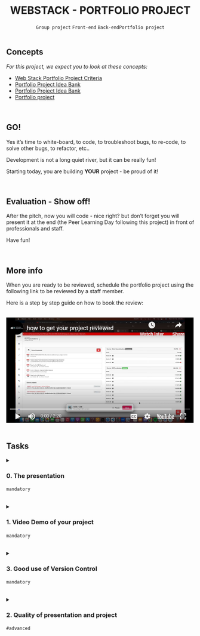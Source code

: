 <h1 align="center"><b>WEBSTACK - PORTFOLIO PROJECT</b></h1>
<div align="center"><code>Group project</code> <code>Front-end</code> <code>Back-end</code><code>Portfolio project</code></div>


<br>
<h2 class="panel-title">Concepts</h2>
<p>
<em>For this project, we expect you to look at these concepts:</em>
</p>

<ul>
    <li>
    <a href="https://intranet.alxswe.com/concepts/102912">Web Stack Portfolio Project Criteria</a>
    </li>
    <li>
    <a href="https://intranet.alxswe.com/concepts/102160">Portfolio Project Idea Bank</a>
    </li>
    <li>
    <a href="https://intranet.alxswe.com/concepts/102161">Portfolio Project Idea Bank</a>
    </li>
    <li>
    <a href="https://intranet.alxswe.com/concepts/548">Portfolio project</a>
    </li>
</ul>



<br>
<h2>GO!</h2>

<p>Yes it’s time to white-board, to code, to troubleshoot bugs, to re-code, to solve other bugs, to refactor, etc..</p>

<p>Development is not a long quiet river, but it can be really fun!</p>

<p>Starting today, you are building <strong>YOUR</strong> project - be proud of it!</p>

<br>
<h2>Evaluation - Show off!</h2>

<p>After the pitch, now you will code - nice right? but don’t forget you will present it at the end (the Peer Learning Day following this project) in front of professionals and staff.</p>

<p>Have fun!</p>


<br>
<h2>More info</h2>

<p>When you are ready to be reviewed, schedule the portfolio project using the following link to be reviewed by a staff member.</p>
<p>Here is a step by step guide on how to book the review:
</p>

<br>
<a href="https://youtu.be/abgi2aPHdso"><img src="https://github.com/codenvibes/alx-portfolio_project/blob/master/portfolio_project_Short_Specializations/webstack%20-%20portfolio%20project/images/more_info.png"></a>
<br>

<br>

## Tasks
<details>
<summary>

### 0. The presentation
`mandatory`

</summary>

<p>You will present your project individually or as a team on a zoom call.</p>

<p>Your presentation, inclusive of the demo, should not exceed 16 minutes. You are expected to provide the following:</p>

<ul>
<li>  A public GitHub repository for your project.</li>
<li>  A Google Slides presentation including:

<ul>
<li>  A brief description of the project and your team. </li>
<li>  A breakdown of the architecture and the technologies or third-party services used.</li>
<li>  A report of your developments, highlighting your successes, challenges, areas for improvement, lessons learned, and next steps for your project.</li>
<li>  A conclusion summarizing your experience.</li>
</ul></li>
</ul>

<p><strong>Remember, the presentation is a vital part of your project completion, so be sure to include it in your planning to avoid any delays in submission.</strong></p>

</details>

<br>

<details>
<summary>

### 1. Video Demo of your project
`mandatory`

</summary>

<p>Alongside your project presentation, we require a short video demo, no longer than 3 minutes, that showcases the essential features of your project, illustrating how they all work together. This could take the form of a user walkthrough.</p>

<p>We’ve created a tutorial video to inspire you with our expectations. Think of it as an inspirational tool, <strong>not a strict template</strong>, designed to help you effectively showcase your brilliant work. Your creativity and individual touch will make your demo even more engaging.</p>

<br>
<a href="https://youtu.be/PWsDWYTOW2U"><img src="https://github.com/codenvibes/alx-portfolio_project/blob/master/portfolio_project_Short_Specializations/webstack%20-%20portfolio%20project/images/task_1.png"></a>

<br>

<p>A few points to consider while preparing your video:</p>

<ul>
<li><p><strong>Maximum Video Duration</strong>: The video should not exceed <strong>3 minutes</strong>, ensuring it is concise and engaging.</p></li>
<li><p><strong>Background Music</strong>: If you include background music, ensure it’s <strong>copyright-free</strong> to avoid potential legal issues.</p></li>
<li><p><strong>Voice-Overs</strong>: Feel free to use your voice to guide us through your project. Ensure your voice is clear, audible, and not overshadowed by the background music.</p></li>
<li><p><strong>Recommended Tools</strong>:  We suggest using</p>

<ul>
<li><strong>Recording</strong>: Zoom(record + screenshare), Loom, Camtasia, etc</li>
<li><strong>Editing tools</strong> such as:  Filmora Wondershare, Camtasia for your video creation.</li>
<li><strong>How to share</strong>: YouTube (or, if blocked in your country, use a similar site), or a cloud storage service (G-drive, One-drive, etc). Submit the URL of your video. <strong>Make sure your video is accessible to the public</strong> - On YouTube, it’s fine to flag it as <strong>“unlisted,”</strong> but don’t flag it as <strong>“private”</strong></li>
</ul></li>
</ul>

<p><strong>Please note that your project will not be considered complete without this video submission. It forms an integral part of your final project assessment.</strong></p>

<p>So, let’s see your creativity in action.</p>

<p>We are eagerly awaiting your presentations and demo videos.</p>

<p>Happy building,</p>

</details>

<br>

<details>
<summary>

### 3. Good use of Version Control 
`mandatory`

</summary>

<p>You must demonstrate a good understanding of version control through effective use in your portfolio project. This include:</p>

<ul>
<li>Committing as often as possible</li>
<li>using descriptive and professional commit messages</li>
<li>collaboration through the use of branches and pull requests</li>
</ul>

</details>

<br>

<details>
<summary>

### 2. Quality of presentation and project
`#advanced`

</summary>

<p>The complexity, quality and curiosity that you put in your project is important - go beyond your limit and surprise us!</p>

</details>

<br>